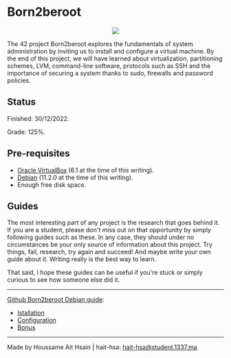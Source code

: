 # Born2beroot

<p align="center">
  <img src="https://blog.cloudflare.com/content/images/2022/11/unnamed-5.png"/>
</p>

The 42 project Born2beroot explores the fundamentals of system administration by inviting us to install and configure a virtual machine. By the end of this project, we will have learned about virtualization, partitioning schemes, LVM, command-line software, protocols such as SSH and the importance of securing a system thanks to sudo, firewalls and password policies.

## Status
Finished: 30/12/2022.

Grade: 125%.

## Pre-requisites
* [Oracle VirtualBox](https://www.virtualbox.org/) (6.1 at the time of this writing).
* [Debian](https://cdimage.debian.org/debian-cd/current/amd64/iso-cd/) (11.2.0 at the time of this writing).
* Enough free disk space.

## Guides

The most interesting part of any project is the research that goes behind it. If you are a student, please don't miss out on that opportunity by simply following guides such as these. In any case, they should under no circumstances be your only source of information about this project. Try things, fail, research, try again and succeed! And maybe write your own guide about it. Writing really is the best way to learn.

That said, I hope these guides can be useful if you're stuck or simply curious to see how someone else did it.

---

[Github Born2beroot Debian guide](https://github.com/homass/born2beroot-42cursus/tree/main/guide):
* [Istallation](https://github.com/homass/born2beroot-42cursus/blob/main/guide/installation_debian.md)
* [Configuration](https://github.com/homass/born2beroot-42cursus/blob/main/guide/configuration_debian.md)
* [Bonus](https://github.com/homass/born2beroot-42cursus/blob/main/guide/bonus_debian.md)

---
Made by Houssame Ait Hsain | hait-hsa: hait-hsa@student.1337.ma
